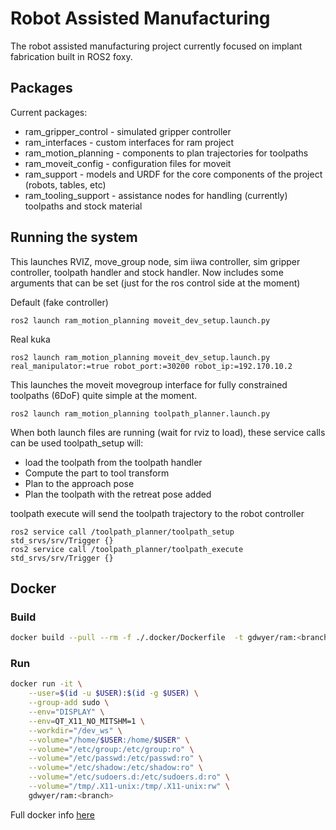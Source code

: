 # Robot Assisted Manufacturing

The robot assisted manufacturing project currently focused on implant fabrication built in ROS2 foxy.

## Packages
Current packages:  
* ram_gripper_control - simulated gripper controller
* ram_interfaces - custom interfaces for ram project
* ram_motion_planning - components to plan trajectories for toolpaths
* ram_moveit_config - configuration files for moveit
* ram_support - models and URDF for the core components of the project (robots, tables, etc)
* ram_tooling_support - assistance nodes for handling (currently) toolpaths and stock material

## Running the system
This launches RVIZ, move_group node, sim iiwa controller, sim gripper controller, toolpath handler and stock handler.
Now includes some arguments that can be set (just for the ros control side at the moment)

Default (fake controller)
```
ros2 launch ram_motion_planning moveit_dev_setup.launch.py 
```

Real kuka
```
ros2 launch ram_motion_planning moveit_dev_setup.launch.py real_manipulator:=true robot_port:=30200 robot_ip:=192.170.10.2
```

This launches the moveit movegroup interface for fully constrained toolpaths (6DoF) quite simple at the moment.
```
ros2 launch ram_motion_planning toolpath_planner.launch.py  
```
When both launch files are running (wait for rviz to load), these service calls can be used
toolpath_setup will:
  * load the toolpath from the toolpath handler
  * Compute the part to tool transform
  * Plan to the approach pose
  * Plan the toolpath with the retreat pose added

toolpath execute will send the toolpath trajectory to the robot controller
```
ros2 service call /toolpath_planner/toolpath_setup std_srvs/srv/Trigger {}  
ros2 service call /toolpath_planner/toolpath_execute std_srvs/srv/Trigger {}  
```

## Docker
### Build
```bash
docker build --pull --rm -f ./.docker/Dockerfile  -t gdwyer/ram:<branch>-<platform> .
```
### Run
```bash
docker run -it \
    --user=$(id -u $USER):$(id -g $USER) \
    --group-add sudo \
    --env="DISPLAY" \
    --env=QT_X11_NO_MITSHM=1 \
    --workdir="/dev_ws" \
    --volume="/home/$USER:/home/$USER" \
    --volume="/etc/group:/etc/group:ro" \
    --volume="/etc/passwd:/etc/passwd:ro" \
    --volume="/etc/shadow:/etc/shadow:ro" \
    --volume="/etc/sudoers.d:/etc/sudoers.d:ro" \
    --volume="/tmp/.X11-unix:/tmp/.X11-unix:rw" \
    gdwyer/ram:<branch>
```
Full docker info [here](https://github.com/grdwyer/Robot-Assisted-Manufacturing/wiki/Docker)
